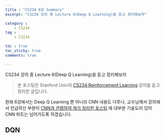 ```yaml
---
title : "CS234 6강 Summary"
excerpt: "CS234 강의 중 Lecture 6(Deep Q Learning)을 듣고 정리해보자"

category :
    - CS234
tag :
    - CS234

toc : true
toc_sticky: true
comments: true

---
```


CS234 강의 중 Lecture 6(Deep Q Learning)을 듣고 정리해보자

> 본 포스팅은 Stanford Univ의 [CS234:Reinforcement Learning](https://www.youtube.com/playlist?list=PLoROMvodv4rOSOPzutgyCTapiGlY2Nd8u) 강의를 듣고 정리한 글입니다.


원래 6강에서는 Deep Q Learning 뿐 아니라 CNN 내용도 다루나, 교수님께서 강의에서 언급하신 부분이 [CNN과 관렪하여 제가 정리한 포스팅]() 에 대부분 기술도어 있어 CNN 파트는 넘어가도록 하겠습니다.



## DQN














